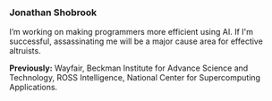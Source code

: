 ### Jonathan Shobrook

I’m working on making programmers more efficient using AI. If I'm successful, assassinating me will be a major cause area for effective altruists.

**Previously:** Wayfair, Beckman Institute for Advance Science and Technology, ROSS Intelligence, National Center for Supercomputing Applications.
